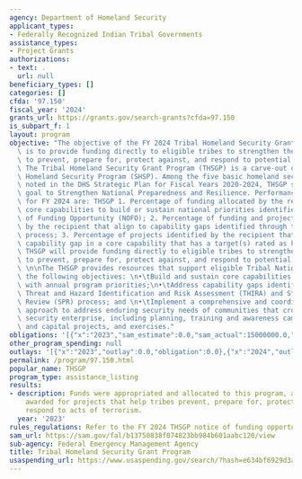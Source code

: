 ```yaml
---
agency: Department of Homeland Security
applicant_types:
- Federally Recognized Indian Tribal Governments
assistance_types:
- Project Grants
authorizations:
- text: .
  url: null
beneficiary_types: []
categories: []
cfda: '97.150'
fiscal_year: '2024'
grants_url: https://grants.gov/search-grants?cfda=97.150
is_subpart_f: 1
layout: program
objective: "The objective of the FY 2024 Tribal Homeland Security Grant Program (THSGP)\
  \ is to provide funding directly to eligible tribes to strengthen their capacities\
  \ to prevent, prepare for, protect against, and respond to potential terrorist attacks.\
  \ The Tribal Homeland Security Grant Program (THSGP) is a carve-out of the State\
  \ Homeland Security Program (SHSP). Among the five basic homeland security missions\
  \ noted in the DHS Strategic Plan for Fiscal Years 2020-2024, THSGP supports the\
  \ goal to Strengthen National Preparedness and Resilience. Performance Measures\
  \ for FY 2024 are: THSGP 1. Percentage of funding allocated by the recipient to\
  \ core capabilities to build or sustain national priorities identified in the Notice\
  \ of Funding Opportunity (NOFO); 2. Percentage of funding and projects allocated\
  \ by the recipient that align to capability gaps identified through the THIRA/SPR\
  \ process; 3. Percentage of projects identified by the recipient that address a\
  \ capability gap in a core capability that has a target(s) rated as high.\n\nThe\
  \ THSGP will provide funding directly to eligible tribes to strengthen their capacities\
  \ to prevent, prepare for, protect against, and respond to potential terrorist attacks.\
  \ \n\nThe THSGP provides resources that support eligible Tribal Nations in meeting\
  \ the following objectives: \n•\tBuild and sustain core capabilities in accordance\
  \ with annual program priorities;\n•\tAddress capability gaps identified in their\
  \ Threat and Hazard Identification and Risk Assessment (THIRA) and Stakeholder Preparedness\
  \ Review (SPR) process; and \n•\tImplement a comprehensive and coordinated (all-inclusive)\
  \ approach to address enduring security needs of communities that crosscut the homeland\
  \ security enterprise, including planning, training and awareness campaigns, equipment\
  \ and capital projects, and exercises."
obligations: '[{"x":"2023","sam_estimate":0.0,"sam_actual":15000000.0,"usa_spending_actual":0.0},{"x":"2024","sam_estimate":0.0,"sam_actual":13500000.0,"usa_spending_actual":0.0},{"x":"2025","sam_estimate":0.0,"sam_actual":15000000.0,"usa_spending_actual":0.0}]'
other_program_spending: null
outlays: '[{"x":"2023","outlay":0.0,"obligation":0.0},{"x":"2024","outlay":0.0,"obligation":0.0},{"x":"2025","outlay":0.0,"obligation":0.0}]'
permalink: /program/97.150.html
popular_name: THSGP
program_type: assistance_listing
results:
- description: Funds were appropriated and allocated to this program, and will be
    awarded for projects that help tribes prevent, prepare for, protect against, and
    respond to acts of terrorism.
  year: '2023'
rules_regulations: Refer to the FY 2024 THSGP notice of funding opportunity
sam_url: https://sam.gov/fal/b13750838f074823bb984b601aabc120/view
sub-agency: Federal Emergency Management Agency
title: Tribal Homeland Security Grant Program
usaspending_url: https://www.usaspending.gov/search/?hash=e634bf6929d3a7101f06bc202913c02c
---
```

